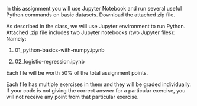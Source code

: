 In this assignment you will use Jupyter Notebook and run several useful Python commands on basic datasets. Download the attached zip file.

As described in the class, we will use Jupyter environment to run Python. Attached .zip file includes two Jupyter notebooks (two Jupyter files): Namely:

1) 01_python-basics-with-numpy.ipynb

2) 02_logistic-regression.ipynb

Each file will be worth 50% of the total assignment points. 

Each file has multiple exercises in them and they will be graded individually.
If your code is not giving the correct answer for a particular exercise, you will not receive any point from that particular exercise.
